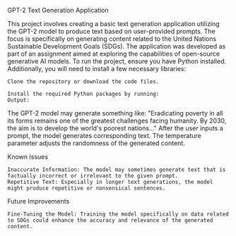 
GPT-2 Text Generation Application


This project involves creating a basic text generation application utilizing the GPT-2 model to produce text based on user-provided prompts. The focus is specifically on generating content related to the United Nations Sustainable Development Goals (SDGs). The application was developed as part of an assignment aimed at exploring the capabilities of open-source generative AI models.
To run the project, ensure you have Python installed. Additionally, you will need to install a few necessary libraries:

    Clone the repository or download the code files.

    Install the required Python packages by running:
    Output:

The GPT-2 model may generate something like: "Eradicating poverty in all its forms remains one of the greatest challenges facing humanity. By 2030, the aim is to develop the world's poorest nations..."
After the user inputs a prompt, the model generates corresponding text. The temperature parameter adjusts the randomness of the generated content.

Known Issues

    Inaccurate Information: The model may sometimes generate text that is factually incorrect or irrelevant to the given prompt.
    Repetitive Text: Especially in longer text generations, the model might produce repetitive or nonsensical sentences.

Future Improvements

    Fine-Tuning the Model: Training the model specifically on data related to SDGs could enhance the accuracy and relevance of the generated content.
